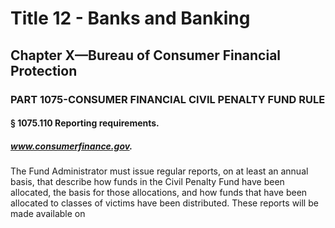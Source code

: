 
# Title 12 - Banks and Banking
## Chapter X—Bureau of Consumer Financial Protection
### PART 1075-CONSUMER FINANCIAL CIVIL PENALTY FUND RULE
#### § 1075.110 Reporting requirements.
##### www.consumerfinance.gov.

The Fund Administrator must issue regular reports, on at least an annual basis, that describe how funds in the Civil Penalty Fund have been allocated, the basis for those allocations, and how funds that have been allocated to classes of victims have been distributed. These reports will be made available on
